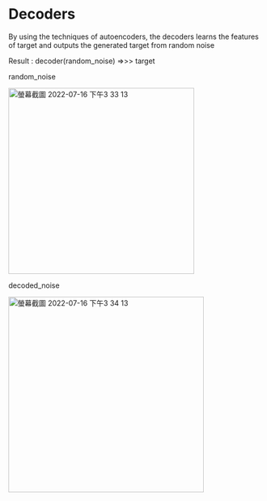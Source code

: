 # Decoders

By using the techniques of autoencoders, the decoders learns the features of target and outputs the generated target from random noise

Result : decoder(random_noise) =>>> target

random_noise

<img width="367" alt="螢幕截圖 2022-07-16 下午3 33 13" src="https://user-images.githubusercontent.com/56172862/179345315-aa93f015-bc96-4d51-8a09-e9755f3883e4.png">

decoded_noise

<img width="386" alt="螢幕截圖 2022-07-16 下午3 34 13" src="https://user-images.githubusercontent.com/56172862/179345321-5487b0dc-81fe-4213-a220-102bd3976739.png">
